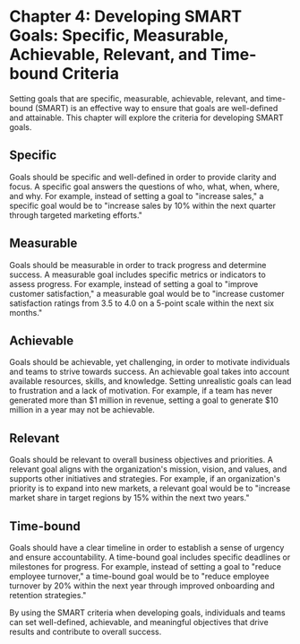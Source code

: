 Chapter 4: Developing SMART Goals: Specific, Measurable, Achievable, Relevant, and Time-bound Criteria
======================================================================================================

Setting goals that are specific, measurable, achievable, relevant, and time-bound (SMART) is an effective way to ensure that goals are well-defined and attainable. This chapter will explore the criteria for developing SMART goals.

Specific
--------

Goals should be specific and well-defined in order to provide clarity and focus. A specific goal answers the questions of who, what, when, where, and why. For example, instead of setting a goal to "increase sales," a specific goal would be to "increase sales by 10% within the next quarter through targeted marketing efforts."

Measurable
----------

Goals should be measurable in order to track progress and determine success. A measurable goal includes specific metrics or indicators to assess progress. For example, instead of setting a goal to "improve customer satisfaction," a measurable goal would be to "increase customer satisfaction ratings from 3.5 to 4.0 on a 5-point scale within the next six months."

Achievable
----------

Goals should be achievable, yet challenging, in order to motivate individuals and teams to strive towards success. An achievable goal takes into account available resources, skills, and knowledge. Setting unrealistic goals can lead to frustration and a lack of motivation. For example, if a team has never generated more than $1 million in revenue, setting a goal to generate $10 million in a year may not be achievable.

Relevant
--------

Goals should be relevant to overall business objectives and priorities. A relevant goal aligns with the organization's mission, vision, and values, and supports other initiatives and strategies. For example, if an organization's priority is to expand into new markets, a relevant goal would be to "increase market share in target regions by 15% within the next two years."

Time-bound
----------

Goals should have a clear timeline in order to establish a sense of urgency and ensure accountability. A time-bound goal includes specific deadlines or milestones for progress. For example, instead of setting a goal to "reduce employee turnover," a time-bound goal would be to "reduce employee turnover by 20% within the next year through improved onboarding and retention strategies."

By using the SMART criteria when developing goals, individuals and teams can set well-defined, achievable, and meaningful objectives that drive results and contribute to overall success.
